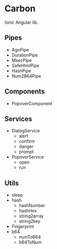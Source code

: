 # Carbon

Ionic Angular lib.

## Pipes

* AgoPipe
* DurationPipe
* MsecPipe
* SafeHtmlPipe
* HashPipe
* Num2B64Pipe

## Components

* PopoverComponent

## Services

* DialogService
  * alert
  * confirm
  * danger
  * prompt
* PopoverService
  * open
  * run

## Utils

* sleep
* hash
  * hashNumber
  * hashHex
  * string2array
  * string2key
* Fingerprint
* b64
  * numToB64
  * b64ToNum
